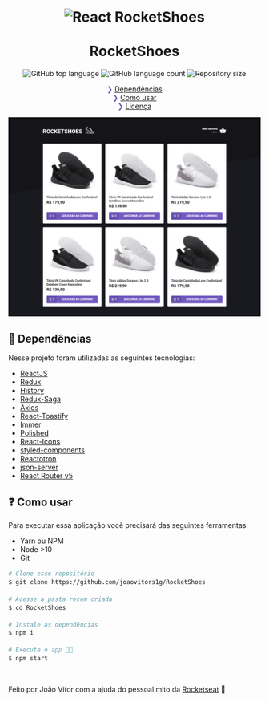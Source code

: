 <h1 align="center">
    <img alt="React RocketShoes" src="https://camo.githubusercontent.com/8c13dc2618dbd7f76d1d574350b98fdee1335ce5/68747470733a2f2f726f636b6574736561742d63646e2e73332d73612d656173742d312e616d617a6f6e6177732e636f6d2f626f6f7463616d702d6865616465722e706e67" />
    <br>
    <br>
    RocketShoes
</h1>

<p align="center">
  <img alt="GitHub top language" src="https://img.shields.io/github/languages/top/joaovitors1g/RocketShoes.svg">

  <img alt="GitHub language count" src="https://img.shields.io/github/languages/count/joaovitors1g/RocketShoes.svg">

  <img alt="Repository size" src="https://img.shields.io/github/repo-size/joaovitors1g/RocketShoes.svg">
</p>

<p align="center" style="color: #7159c1;">
  ❯ <a href="#deps">Dependências</a><br>
  ❯ <a href="#executing">Como usar</a><br>
  ❯ <a href="#repo-license">Licença</a>
</p>

![Screenshot](https://raw.githubusercontent.com/joaovitors1g/RocketShoes/master/.github/screenshot.png)

## 🧾 Dependências

Nesse projeto foram utilizadas as seguintes tecnologias:

- [ReactJS](https://reactjs.org/)
- [Redux](https://redux.js.org/)
- [History](https://www.npmjs.com/package/history)
- [Redux-Saga](https://redux-saga.js.org/)
- [Axios](https://github.com/axios/axios)
- [React-Toastify](https://fkhadra.github.io/react-toastify/)
- [Immer](https://github.com/immerjs/immer)
- [Polished](https://polished.js.org/)
- [React-Icons](https://react-icons.netlify.com/)
- [styled-components](https://www.styled-components.com/)
- [Reactotron](https://infinite.red/reactotron)
- [json-server](https://github.com/typicode/json-server)
- [React Router v5](https://github.com/ReactTraining/react-router)

## ❓ Como usar

Para executar essa aplicação você precisará das seguintes ferramentas

- Yarn ou NPM
- Node >10
- Git

```bash
# Clone esse repositório
$ git clone https://github.com/joaovitors1g/RocketShoes

# Acesse a pasta recem criada
$ cd RocketShoes

# Instale as dependências
$ npm i

# Execute o app 🎉🎉
$ npm start
```

<br>

Feito por João Vitor com a ajuda do pessoal mito da [Rocketseat](https://github.com/Rocketseat) 💜
